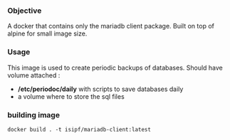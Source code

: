 ### Objective 

A docker that contains only the mariadb client package.
Built on top of alpine for small image size.


### Usage

This image is used to create periodic backups of databases.
Should have volume attached :
- **/etc/periodoc/daily** with scripts to save databases daily
- a volume where to store the sql files

### building image

```
docker build . -t isipf/mariadb-client:latest
```

